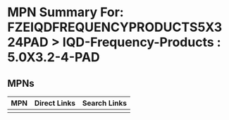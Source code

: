 



# MPN Summary For: FZEIQDFREQUENCYPRODUCTS5X324PAD > IQD-Frequency-Products : 5.0X3.2-4-PAD

## MPNs
  

|MPN|Direct Links|Search Links|
| :--- | :--- | :--- |
||||
